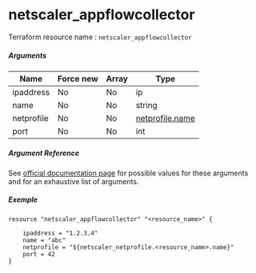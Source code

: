 # netscaler_appflowcollector

Terraform resource name : ```netscaler_appflowcollector```

##### Arguments

| Name | Force new | Array | Type |
|----|----|----|----|
|ipaddress|No|No|ip|
|name|No|No|string|
|netprofile|No|No|[netprofile.name](/doc/resources/netprofile.md)|
|port|No|No|int|

##### Argument Reference

See [official documentation page](https://developer-docs.citrix.com/projects/netscaler-nitro-api/en/11.0/configuration/appflow/appflowcollector/appflowcollector/) for possible values for these arguments and for an exhaustive list of arguments.

##### Exemple

```
resource "netscaler_appflowcollector" "<resource_name>" {

    ipaddress = "1.2.3.4"
    name = "abc"
    netprofile = "${netscaler_netprofile.<resource_name>.name}"
    port = 42
}
```

